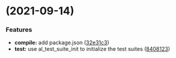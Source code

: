 #  (2021-09-14)


### Features

* **compile:** add package.json ([32e31c3](https://team.jiuyunso.com/alumy/alumy-none/commits/32e31c346ec0e59edb8d7f1b6e5e0da0bafd63d9))
* **test:** use al_test_suite_init to initialize the test suites ([8408123](https://team.jiuyunso.com/alumy/alumy-none/commits/840812398dba24873bae454af45c58085dd35af2))



